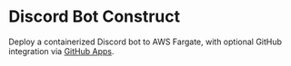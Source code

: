 # Discord Bot Construct

Deploy a containerized Discord bot to AWS Fargate, with optional GitHub integration via [GitHub Apps](https://docs.github.com/en/developers/apps/getting-started-with-apps/about-apps).
